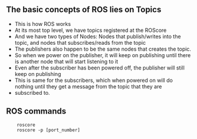 ## The basic concepts of ROS lies on Topics
- This is how ROS works
- At its most top level, we have topics registered at the ROScore
- And we have two types of Nodes: Nodes that publish/writes into the topic, and nodes that subscribes/reads from the topic
- The publishers also happen to be the same nodes that creates the topic.
- So when we power on the publisher, it will keep on publishing until there is another node that will start listening to it
- Even after the subscriber has been powered off, the publisher will still keep on publishing
- This is same for the subscribers, which when powered on will do nothing until they get a message from the topic that they are 
- subscribed to.

## ROS commands
```
    roscore
    roscore -p [port_number]
```